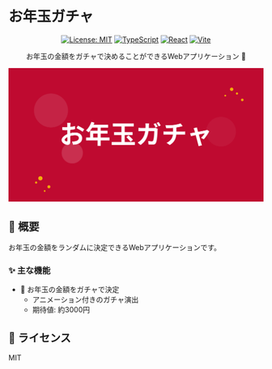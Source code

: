 # お年玉ガチャ

<div align="center">

[![License: MIT](https://img.shields.io/badge/License-MIT-yellow.svg)](https://opensource.org/licenses/MIT)
[![TypeScript](https://img.shields.io/badge/TypeScript-%E2%9C%93-blue.svg)](https://www.typescriptlang.org/)
[![React](https://img.shields.io/badge/React-%E2%9C%93-blue.svg)](https://reactjs.org/)
[![Vite](https://img.shields.io/badge/Vite-%E2%9C%93-646CFF.svg)](https://vitejs.dev/)

お年玉の金額をガチャで決めることができるWebアプリケーション 🎊

<img src="public/ogp.png" alt="お年玉ガチャのogp" width="600">

</div>

## 📖 概要

お年玉の金額をランダムに決定できるWebアプリケーションです。

### ✨ 主な機能

- 🎯 お年玉の金額をガチャで決定
  - アニメーション付きのガチャ演出
  - 期待値: 約3000円

## 📝 ライセンス

MIT
